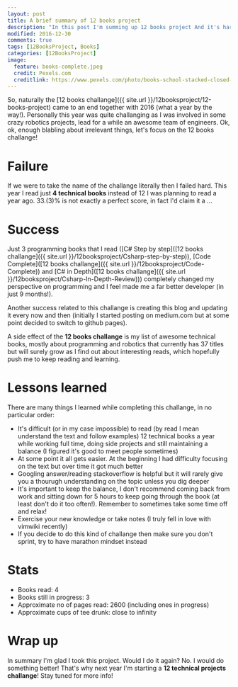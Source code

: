 ```yaml
---
layout: post
title: A brief summary of 12 books project
description: "In this post I'm summing up 12 books project And it's harsh"
modified: 2016-12-30
comments: true
tags: [12BooksProject, Books]
categories: [12BooksProject]
image:
  feature: books-complete.jpeg
  credit: Pexels.com
  creditlink: https://www.pexels.com/photo/books-school-stacked-closed-48126/
---
```

So, naturally the [12 books challange]({{ site.url }}/12booksproject/12-books-project) came to an end together with 2016 (what a year by the way!). Personally this year was quite challanging as I was involved in some crazy robotics projects, lead for a while an awesome team of engineers. Ok, ok, enough blabling about irrelevant things, let's focus on the 12 books challange!

<!-- more -->

# Failure

If we were to take the name of the challange literally then I failed hard. This year I read just **4 technical books** instead of 12 I was planning to read a year ago. 33.(3)% is not exactly a perfect score, in fact I'd claim it a ...

# Success

Just 3 programming books that I read ([C# Step by step]([12 books challange]({{ site.url }}/12booksproject/Csharp-step-by-step)), [Code Complete]([12 books challange]({{ site.url }}/12booksproject/Code-Complete)) and [C# in Depth]([12 books challange]({{ site.url }}/12booksproject/Csharp-In-Depth-Review))) completely changed my perspective on programming and I feel made me a far better developer (in just 9 months!).

Another success related to this challange is creating this blog and updating it every now and then (initially I started posting on medium.com but at some point decided to switch to github pages).

A side effect of the **12 books challange** is my list of awesome technical books, mostly about programming and robotics that currently has 37 titles but will surely grow as I find out about interesting reads, which hopefully push me to keep reading and learning.

# Lessons learned

There are many things I learned while completing this challange, in no particular order:

* It's difficult (or in my case impossible) to read (by read I mean understand the text and follow examples) 12 technical books a year while working full time, doing side projects and still maintaining a balance (I figured it's good to meet people sometimes)
* At some point it all gets easier. At the beginning I had difficulty focusing on the text but over time it got much better
* Googling answer/reading stackoverflow is helpful but it will rarely give you a thourugh understanding on the topic unless you dig deeper
* It's important to keep the balance, I don't recommend coming back from work and sitting down for 5 hours to keep going through the book (at least don't do it too often!). Remember to sometimes take some time off and relax!
* Exercise your new knowledge or take notes (I truly fell in love with vimwiki recently)
* If you decide to do this kind of challange then make sure you don't sprint, try to have marathon mindset instead

# Stats

* Books read: 4
* Books still in progress: 3
* Approximate no of pages read: 2600  (including ones in progress)
* Approximate cups of tee drunk: close to infinity

# Wrap up

In summary I'm glad I took this project. Would I do it again? No. I would do something better! That's why next year I'm starting a **12 technical projects challange**! Stay tuned for more info!
